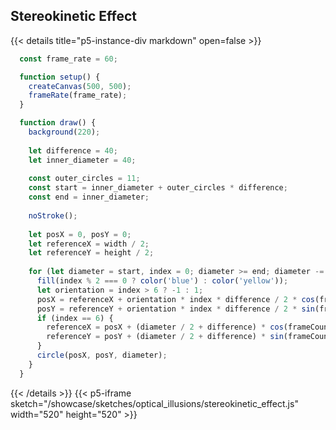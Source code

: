 ## Stereokinetic Effect

{{< details title="p5-instance-div markdown" open=false >}}
```js
  const frame_rate = 60;

  function setup() {
    createCanvas(500, 500);
    frameRate(frame_rate);
  }

  function draw() {
    background(220);
    
    let difference = 40;
    let inner_diameter = 40;
    
    const outer_circles = 11;
    const start = inner_diameter + outer_circles * difference;
    const end = inner_diameter;
    
    noStroke();
    
    let posX = 0, posY = 0;
    let referenceX = width / 2;
    let referenceY = height / 2;
    
    for (let diameter = start, index = 0; diameter >= end; diameter -= difference, index++) {
      fill(index % 2 === 0 ? color('blue') : color('yellow'));
      let orientation = index > 6 ? -1 : 1;
      posX = referenceX + orientation * index * difference / 2 * cos(frameCount / frame_rate);
      posY = referenceY + orientation * index * difference / 2 * sin(frameCount / frame_rate);
      if (index == 6) {
        referenceX = posX + (diameter / 2 + difference) * cos(frameCount / frame_rate);
        referenceY = posY + (diameter / 2 + difference) * sin(frameCount / frame_rate);
      }
      circle(posX, posY, diameter);
    }
  }
```
{{< /details >}}
{{< p5-iframe sketch="/showcase/sketches/optical_illusions/stereokinetic_effect.js" width="520" height="520" >}}